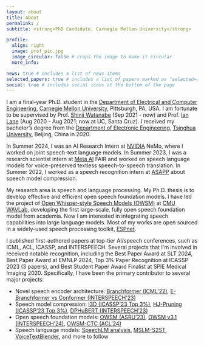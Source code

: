 ```yaml
---
layout: about
title: About
permalink: /
subtitle: <strong>PhD Candidate, Carnegie Mellon University</strong>

profile:
  align: right
  image: prof_pic.jpg
  image_circular: false # crops the image to make it circular
  more_info: 

news: true # includes a list of news items
selected_papers: true # includes a list of papers marked as "selected={true}"
social: true # includes social icons at the bottom of the page
---
```


<!-- ⭐ <span style="color: red; font-weight: bold;">Now seeking full-time positions in speech and language processing (expected to start in Summer 2025)</span> ⭐ -->

I am a final-year Ph.D. student in the [Department of Electrical and Computer Engineering](https://www.ece.cmu.edu/), [Carnegie Mellon University](https://www.cmu.edu/), Pittsburgh, PA, USA. I am fortunate to be supervised by Prof. [Shinji Watanabe](https://sites.google.com/view/shinjiwatanabe) (Sep 2021 - now) and Prof. [Ian Lane](https://nlp.ucsc.edu/people/nlp-faculty/ian-lane/) (Aug 2020 - Aug 2021; now at UC, Santa Cruz). I received my bachelor’s degree from the [Department of Electronic Engineering](https://www.ee.tsinghua.edu.cn/en/), [Tsinghua University](https://www.tsinghua.edu.cn/en/), Beijing, China in 2020.

In Summer 2024, I was an AI Research Intern at [NVIDIA](https://www.nvidia.com/en-us/) NeMo, where I worked on joint speech-text language models. In Summer 2023, I was a research scientist intern at [Meta AI](https://ai.meta.com/) FAIR and worked on speech language models for voice-preserved textless speech-to-speech translation. In Summer 2022, I worked as a speech recognition intern at [ASAPP](https://www.asapp.com/) about speech model compression.

My research area is speech and language processing. My Ph.D. thesis is to develop effective and efficient open speech foundation models. I have led the project of [Open Whisper-style Speech Models (OWSM)](https://www.wavlab.org/activities/2024/owsm/) at [CMU WAVLab](https://www.wavlab.org/), developing the first large-scale, fully open speech foundation model from academia. Now I am interested in integrating speech capabilities into large language models. Most of my works are open sourced in a widely-used speech processing toolkit, [ESPnet](https://github.com/espnet/espnet).

I published first-authored papers at top-tier AI/speech conferences, such as ICML, ACL, ICASSP, and INTERSPEECH. Several projects that I'm involved in received notable recognition, including the Best Paper Award at SLT 2024, Best Paper Award at EMNLP 2024, Top 3% Paper Recognition at ICASSP 2023 (3 papers), and Best Student Paper Award Finalist at SPIE Medical Imaging 2020. Specifically, I have been the primary contributor to several major projects:

- Novel speech encoder architecture: [Branchformer (ICML’22)](https://proceedings.mlr.press/v162/peng22a.html), [E-Branchformer vs Conformer (INTERSPEECH'23)](https://www.isca-archive.org/interspeech_2023/peng23b_interspeech.pdf)
- Speech model compression: [I3D (ICASSP’23 Top 3%)](https://arxiv.org/abs/2303.07624), [HJ-Pruning (ICASSP’23 Top 3%)](https://arxiv.org/abs/2302.14132), [DPHuBERT (INTERSPEECH’23)](https://www.isca-archive.org/interspeech_2023/peng23c_interspeech.html)
- Open speech foundation models: [OWSM (ASRU’23)](https://arxiv.org/abs/2309.13876), [OWSM v3.1 (INTERSPEECH’24)](https://arxiv.org/abs/2401.16658), [OWSM-CTC (ACL’24)](https://aclanthology.org/2024.acl-long.549/)
- Speech language models: [SpeechLM analysis](https://arxiv.org/abs/2403.12402), [MSLM-S2ST](https://arxiv.org/abs/2403.12408), [VoiceTextBlender](https://arxiv.org/abs/2410.17485), and more to follow
